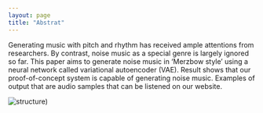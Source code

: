 ```yaml
---
layout: page
title: "Abstrat"
---
```


Generating music with pitch and rhythm has received ample attentions from researchers. By contrast, noise music as a special genre is largely ignored so far. This paper aims to generate noise music in ‘Merzbow style’ using a neural network called variational autoencoder (VAE). Result shows that our proof-of-concept system is capable of generating noise music. Examples of output that are audio samples that can be listened on our website.

![structure](Structrue1.jpg))
